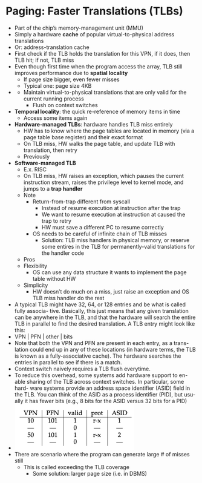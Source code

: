 # Paging: Faster Translations (TLBs)

- Part of the chip’s memory-management unit (MMU)
- Simply a hardware **cache** of popular virtual-to-physical address translations
- Or: address-translation cache
- First check if the TLB holds the translation for this VPN, if it does, then TLB hit; if not, TLB miss
- Even though first time when the program access the array, TLB still improves performance due to **spatial locality**
    - If page size bigger, even fewer misses
    - Typical one: page size 4KB
- - Maintain virtual-to-physical translations that are only valid for the current running process
    - Flush on context switches
- **Temporal locality**: the quick re-reference of memory items in time
    - Access some items again
- **Hardware-managed TLBs**: hardware handles TLB miss entirely
    - HW has to know where the page tables are located in memory (via a page table base register) and their exact format
    - On TLB miss, HW walks the page table, and update TLB with translation, then retry
    - Previously
- **Software-managed TLB**
    - E.x. RISC
    - On TLB miss, HW raises an exception, which pauses the current instruction stream, raises the privilege level to kernel mode, and jumps to a **trap handler**
    - Note
        - Return-from-trap different from syscall
            - Instead of resume execution at instruction after the trap
            - We want to resume execution at instruction at caused the trap to retry
            - HW must save a different PC to resume correctly
        - OS needs to be careful of infinite chain of TLB misses
            - Solution: TLB miss handlers in physical memory, or reserve some entires in the TLB for permanently-valid translations for the handler code
    - Pros
    - Flexibility
        - OS can use any data structure it wants to implement the page table without HW
    - Simplicity
        - HW doesn’t do much on a miss, just raise an exception and OS TLB miss handler do the rest
- A typical TLB might have 32, 64, or 128 entries and be what is called fully associa- tive. Basically, this just means that any given translation can be anywhere in the TLB, and that the hardware will search the entire TLB in parallel to find the desired translation. A TLB entry might look like this:
- VPN | PFN | other | bits
- Note that both the VPN and PFN are present in each entry, as a trans- lation could end up in any of these locations (in hardware terms, the TLB is known as a fully-associative cache). The hardware searches the entries in parallel to see if there is a match.
- Context switch naively requires a TLB flush everytime. 
- To reduce this overhead, some systems add hardware support to en- able sharing of the TLB across context switches. In particular, some hard- ware systems provide an address space identifier (ASID) field in the TLB. You can think of the ASID as a process identifier (PID), but usu- ally it has fewer bits (e.g., 8 bits for the ASID versus 32 bits for a PID)
- ![alt text](image-7.png)
- There are scenario where the program can generate large # of misses still
    - This is called exceeding the TLB coverage
        - Some solution: larger page size (i.e. in DBMS)